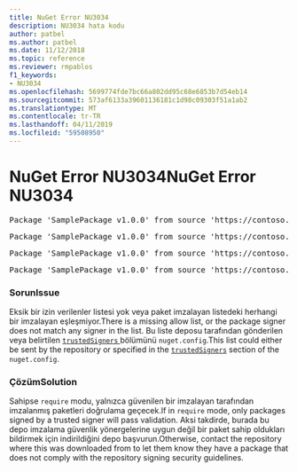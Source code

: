 ```yaml
---
title: NuGet Error NU3034
description: NU3034 hata kodu
author: patbel
ms.author: patbel
ms.date: 11/12/2018
ms.topic: reference
ms.reviewer: rmpablos
f1_keywords:
- NU3034
ms.openlocfilehash: 5699774fde7bc66a802dd95c68e6853b7d54eb14
ms.sourcegitcommit: 573af6133a39601136181c1d98c09303f51a1ab2
ms.translationtype: MT
ms.contentlocale: tr-TR
ms.lasthandoff: 04/11/2019
ms.locfileid: "59508950"
---
```

# <a name="nuget-error-nu3034"></a><span data-ttu-id="a24b6-103">NuGet Error NU3034</span><span class="sxs-lookup"><span data-stu-id="a24b6-103">NuGet Error NU3034</span></span>

<pre>Package 'SamplePackage v1.0.0' from source 'https://contoso.com/index.json': signatureValidationMode is set to require, so packages are allowed only if signed by trusted signers; however, no trusted signers were specified.</pre>
<pre>Package 'SamplePackage v1.0.0' from source 'https://contoso.com/index.json': The package signature certificate fingerprint does not match any certificate fingerprint in the allow list.</pre>
<pre>Package 'SamplePackage v1.0.0' from source 'https://contoso.com/index.json': This repository indicated that all its packages are repository signed; however, it listed no signing certificates.</pre>
<pre>Package 'SamplePackage v1.0.0' from source 'https://contoso.com/index.json': This package was not repository signed with a certificate listed by this repository.</pre>

### <a name="issue"></a><span data-ttu-id="a24b6-104">Sorun</span><span class="sxs-lookup"><span data-stu-id="a24b6-104">Issue</span></span>

<span data-ttu-id="a24b6-105">Eksik bir izin verilenler listesi yok veya paket imzalayan listedeki herhangi bir imzalayan eşleşmiyor.</span><span class="sxs-lookup"><span data-stu-id="a24b6-105">There is a missing allow list, or the package signer does not match any signer in the list.</span></span> <span data-ttu-id="a24b6-106">Bu liste deposu tarafından gönderilen veya belirtilen [ `trustedSigners` ](../nuget-config-file.md#trustedsigners-section) bölümünü `nuget.config`.</span><span class="sxs-lookup"><span data-stu-id="a24b6-106">This list could either be sent by the repository or specified in the [`trustedSigners`](../nuget-config-file.md#trustedsigners-section) section of the `nuget.config`.</span></span>

### <a name="solution"></a><span data-ttu-id="a24b6-107">Çözüm</span><span class="sxs-lookup"><span data-stu-id="a24b6-107">Solution</span></span>

<span data-ttu-id="a24b6-108">Sahipse `require` modu, yalnızca güvenilen bir imzalayan tarafından imzalanmış paketleri doğrulama geçecek.</span><span class="sxs-lookup"><span data-stu-id="a24b6-108">If in `require` mode, only packages signed by a trusted signer will pass validation.</span></span> <span data-ttu-id="a24b6-109">Aksi takdirde, burada bu depo imzalama güvenlik yönergelerine uygun değil bir paket sahip oldukları bildirmek için indirildiğini depo başvurun.</span><span class="sxs-lookup"><span data-stu-id="a24b6-109">Otherwise, contact the repository where this was downloaded from to let them know they have a package that does not comply with the repository signing security guidelines.</span></span>
